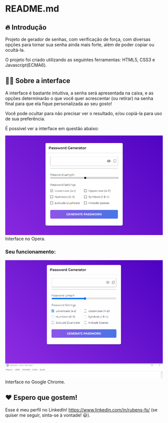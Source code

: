 # README.md

## 🔥 Introdução

Projeto de gerador de senhas, com verificação de força, com diversas opções para tornar sua senha ainda mais forte, além de poder copiar ou ocultá-la.

O projeto foi criado utilizando as seguintes ferramentas: HTML5, CSS3 e Javascript(ECMA6).

## 👨‍💻 Sobre a interface

A interface é bastante intuitiva, a senha será apresentada na caixa, e as opções determinarão o que você quer acrescentar (ou retirar) na senha final para que ela fique personalizada ao seu gosto!

Você pode ocultar para não precisar ver o resultado, e/ou copiá-la para uso de sua preferência.

É possível ver a interface em questão abaixo:

![home-page](/imgs/home-page.png)
Interface no Opera.

### Seu funcionamento:

![Funcionamento](/imgs/on-gc.gif)
Interface no Google Chrome.

## ❤️ Espero que gostem!

Esse é meu perfil no LinkedIn! https://www.linkedin.com/in/rubens-fs/ (se quiser me seguir, sinta-se à vontade! 😃).